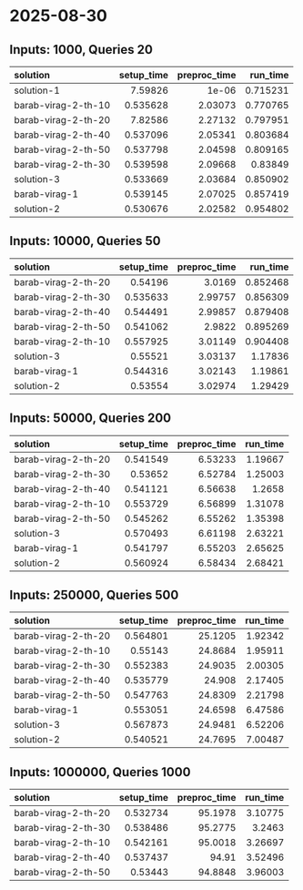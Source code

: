 # 2025-08-30

## Inputs: 1000, Queries 20

| solution            |   setup_time |   preproc_time |   run_time |
|:--------------------|-------------:|---------------:|-----------:|
| solution-1          |     7.59826  |        1e-06   |   0.715231 |
| barab-virag-2-th-10 |     0.535628 |        2.03073 |   0.770765 |
| barab-virag-2-th-20 |     7.82586  |        2.27132 |   0.797951 |
| barab-virag-2-th-40 |     0.537096 |        2.05341 |   0.803684 |
| barab-virag-2-th-50 |     0.537798 |        2.04598 |   0.809165 |
| barab-virag-2-th-30 |     0.539598 |        2.09668 |   0.83849  |
| solution-3          |     0.533669 |        2.03684 |   0.850902 |
| barab-virag-1       |     0.539145 |        2.07025 |   0.857419 |
| solution-2          |     0.530676 |        2.02582 |   0.954802 |

## Inputs: 10000, Queries 50

| solution            |   setup_time |   preproc_time |   run_time |
|:--------------------|-------------:|---------------:|-----------:|
| barab-virag-2-th-20 |     0.54196  |        3.0169  |   0.852468 |
| barab-virag-2-th-30 |     0.535633 |        2.99757 |   0.856309 |
| barab-virag-2-th-40 |     0.544491 |        2.99857 |   0.879408 |
| barab-virag-2-th-50 |     0.541062 |        2.9822  |   0.895269 |
| barab-virag-2-th-10 |     0.557925 |        3.01149 |   0.904408 |
| solution-3          |     0.55521  |        3.03137 |   1.17836  |
| barab-virag-1       |     0.544316 |        3.02143 |   1.19861  |
| solution-2          |     0.53554  |        3.02974 |   1.29429  |

## Inputs: 50000, Queries 200

| solution            |   setup_time |   preproc_time |   run_time |
|:--------------------|-------------:|---------------:|-----------:|
| barab-virag-2-th-20 |     0.541549 |        6.53233 |    1.19667 |
| barab-virag-2-th-30 |     0.53652  |        6.52784 |    1.25003 |
| barab-virag-2-th-40 |     0.541121 |        6.56638 |    1.2658  |
| barab-virag-2-th-10 |     0.553729 |        6.56899 |    1.31078 |
| barab-virag-2-th-50 |     0.545262 |        6.55262 |    1.35398 |
| solution-3          |     0.570493 |        6.61198 |    2.63221 |
| barab-virag-1       |     0.541797 |        6.55203 |    2.65625 |
| solution-2          |     0.560924 |        6.58434 |    2.68421 |

## Inputs: 250000, Queries 500

| solution            |   setup_time |   preproc_time |   run_time |
|:--------------------|-------------:|---------------:|-----------:|
| barab-virag-2-th-20 |     0.564801 |        25.1205 |    1.92342 |
| barab-virag-2-th-10 |     0.55143  |        24.8684 |    1.95911 |
| barab-virag-2-th-30 |     0.552383 |        24.9035 |    2.00305 |
| barab-virag-2-th-40 |     0.535779 |        24.908  |    2.17405 |
| barab-virag-2-th-50 |     0.547763 |        24.8309 |    2.21798 |
| barab-virag-1       |     0.553051 |        24.6598 |    6.47586 |
| solution-3          |     0.567873 |        24.9481 |    6.52206 |
| solution-2          |     0.540521 |        24.7695 |    7.00487 |

## Inputs: 1000000, Queries 1000

| solution            |   setup_time |   preproc_time |   run_time |
|:--------------------|-------------:|---------------:|-----------:|
| barab-virag-2-th-20 |     0.532734 |        95.1978 |    3.10775 |
| barab-virag-2-th-30 |     0.538486 |        95.2775 |    3.2463  |
| barab-virag-2-th-10 |     0.542161 |        95.0018 |    3.26697 |
| barab-virag-2-th-40 |     0.537437 |        94.91   |    3.52496 |
| barab-virag-2-th-50 |     0.53443  |        94.8848 |    3.96003 |